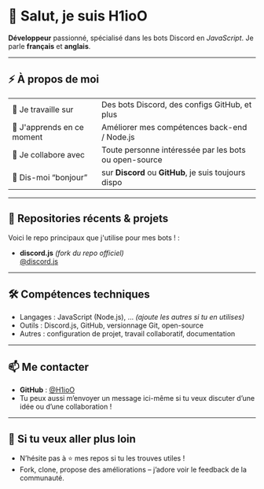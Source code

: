# 👋 Salut, je suis H1ioO

**Développeur** passionné, spécialisé dans les bots Discord en *JavaScript*. Je parle **français** et **anglais**.

---

## ⚡ À propos de moi

|                        |                                                  |
|------------------------|--------------------------------------------------|
| 🔭 Je travaille sur     | Des bots Discord, des configs GitHub, et plus    |
| 🌱 J'apprends en ce moment | Améliorer mes compétences back-end / Node.js     |
| 👯 Je collabore avec    | Toute personne intéressée par les bots ou open-source |
| 💬 Dis-moi “bonjour”    | sur **Discord** ou **GitHub**, je suis toujours dispo |

---

## 📂 Repositories récents & projets

Voici le repo principaux que j'utilise pour mes bots ! :

- **discord.js** *(fork du repo officiel)*  
  [@discord.js](https://github.com/discordjs)
  
---

## 🛠 Compétences techniques

- Langages : JavaScript (Node.js), … *(ajoute les autres si tu en utilises)*
- Outils : Discord.js, GitHub, versionnage Git, open-source
- Autres : configuration de projet, travail collaboratif, documentation

---

## 📫 Me contacter

- **GitHub** : [@H1ioO](https://github.com/H1ioO)  
- Tu peux aussi m’envoyer un message ici-même si tu veux discuter d’une idée ou d’une collaboration !

---

## 🌟 Si tu veux aller plus loin

- N’hésite pas à ⭐ mes repos si tu les trouves utiles !  
- Fork, clone, propose des améliorations – j’adore voir le feedback de la communauté.

